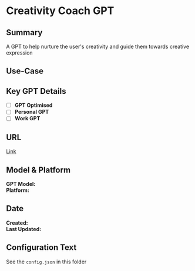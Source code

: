 # Creativity Coach GPT

## Summary

A GPT to help nurture the user's creativity and guide them towards creative expression

## Use-Case

## Key GPT Details

- [ ] **GPT Optimised**  
- [ ] **Personal GPT**  
- [ ] **Work GPT**

## URL

[Link](https://chatgpt.com/g/g-1aqoukyao-the-creativity-coach)

## Model & Platform

**GPT Model:**  
**Platform:**

## Date


**Created:**   
**Last Updated:** 

## Configuration Text

See the `config.json` in this folder